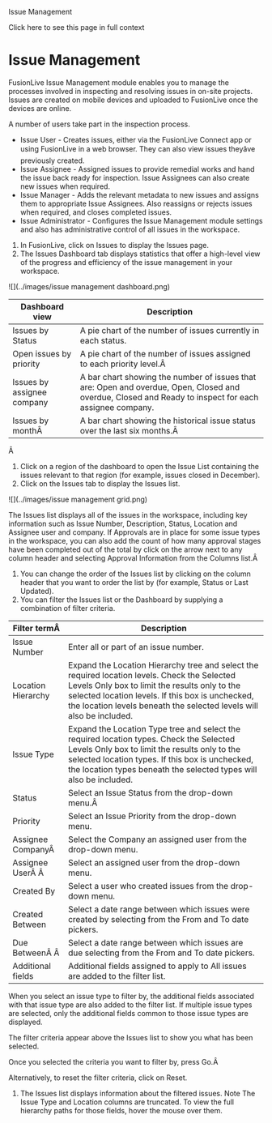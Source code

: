 Issue Management

Click here to see this page in full context

#  Issue Management

FusionLive Issue Management module enables you to manage the processes
involved in inspecting and resolving issues in on-site projects. Issues are
created on mobile devices and uploaded to FusionLive once the devices are
online.

A number of users take part in the inspection process.

  * Issue User - Creates issues, either via the FusionLive Connect app or using FusionLive in a web browser. They can also view issues theyâve previously created. 
  * Issue Assignee - Assigned issues to provide remedial works and hand the issue back ready for inspection. Issue Assignees can also create new issues when required. 
  * Issue Manager - Adds the relevant metadata to new issues and assigns them to appropriate Issue Assignees. Also reassigns or rejects issues when required, and closes completed issues. 
  * Issue Administrator - Configures the Issue Management module settings and also has administrative control of all issues in the workspace. 

  1. In FusionLive, click on Issues to display the Issues page. 
  2. The Issues Dashboard tab displays statistics that offer a high-level view of the progress and efficiency of the issue management in your workspace. 

![](../images/issue management dashboard.png)

Dashboard view  |  Description   
---|---  
Issues by Status  |  A pie chart of the number of issues currently in each status.   
Open issues by priority  |  A pie chart of the number of issues assigned to each priority level.Â   
Issues by assignee company  |  A bar chart showing the number of issues that are: Open and overdue, Open, Closed and overdue, Closed and Ready to inspect for each assignee company.   
Issues by monthÂ  |  A bar chart showing the historical issue status over the last six months.Â   
  
Â

  1. Click on a region of the dashboard to open the Issue List containing the issues relevant to that region (for example, issues closed in December). 
  2. Click on the Issues tab to display the Issues list. 

![](../images/issue management grid.png)

The Issues list displays all of the issues in the workspace, including key
information such as Issue Number, Description, Status, Location and Assignee
user and company. If Approvals are in place for some issue types in the
workspace, you can also add the count of how many approval stages have been
completed out of the total by click on the arrow next to any column header and
selecting Approval Information from the Columns list.Â

  1. You can change the order of the Issues list by clicking on the column header that you want to order the list by (for example, Status or Last Updated). 
  2. You can filter the Issues list or the Dashboard by supplying a combination of filter criteria. 

Filter termÂ  |  Description   
---|---  
Issue Number  |  Enter all or part of an issue number.   
Location Hierarchy  |  Expand the Location Hierarchy tree and select the required location levels. Check the Selected Levels Only box to limit the results only to the selected location levels. If this box is unchecked, the location levels beneath the selected levels will also be included.   
Issue Type  |  Expand the Location Type tree and select the required location types. Check the Selected Levels Only box to limit the results only to the selected location types. If this box is unchecked, the location types beneath the selected types will also be included.   
Status  |  Select an Issue Status from the drop-down menu.Â   
Priority  |  Select an Issue Priority from the drop-down menu.   
Assignee CompanyÂ  |  Select the Company an assigned user from the drop-down menu.   
Assignee UserÂ Â  |  Select an assigned user from the drop-down menu.   
Created By  |  Select a user who created issues from the drop-down menu.   
Created Between  |  Select a date range between which issues were created by selecting from the From and To date pickers.   
Due BetweenÂ Â  |  Select a date range between which issues are due selecting from the From and To date pickers.   
Additional fields  |  Additional fields assigned to apply to All issues are added to the filter list.   
When you select an issue type to filter by, the additional fields associated
with that issue type are also added to the filter list. If multiple issue
types are selected, only the additional fields common to those issue types are
displayed.  
  
  
The filter criteria appear above the Issues list to show you what has been
selected.

Once you selected the criteria you want to filter by, press Go.Â

Alternatively, to reset the filter criteria, click on Reset.

  1. The Issues list displays information about the filtered issues.  Note  The Issue Type and Location columns are truncated. To view the full hierarchy paths for those fields, hover the mouse over them. 

